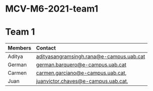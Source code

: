 # MCV-M6-2021-team1

# Team 1

| Members | Contact |
| :---         |   :---    | 
| Aditya   | adityasangramsingh.rana@e-campus.uab.cat | 
| German    | german.barquero@e-campus.uab.cat  |
| Carmen    | carmen.garciano@e-campus.uab.cat,  |
| Juan | juanvictor.chaves@e-campus.uab.cat, |

